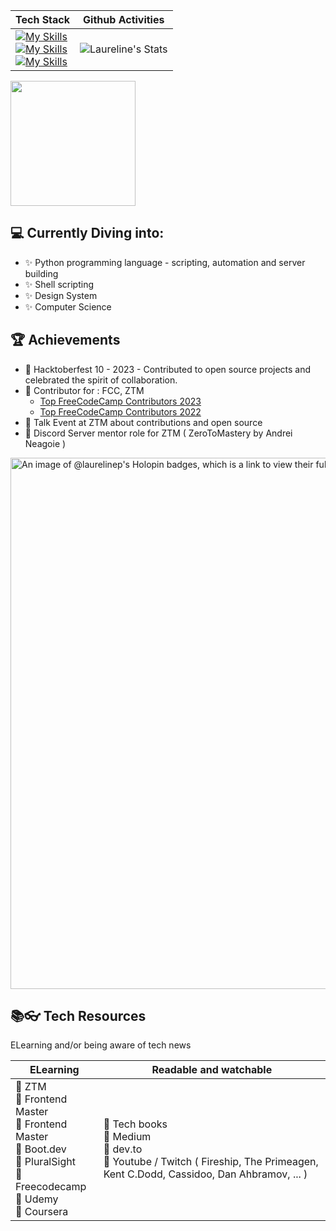 <!--
**LaurelineP/LaurelineP** is a ✨ _special_ ✨ repository because its `README.md` (this file) appears on your GitHub profile.

Here are some ideas to get you started:

- 🔭 I’m currently working on ...
- 🌱 I’m currently learning ...
- 👯 I’m looking to collaborate on ...
- 🤔 I’m looking for help with ...
- 💬 Ask me about ...
- 📫 How to reach me: ...
- 😄 Pronouns: ...
- ⚡ Fun fact: ...
-->


| Tech Stack   | Github Activities |
| -------- | ------- |
|  [![My Skills](https://skillicons.dev/icons?i=js,typescript)](https://skillicons.dev)<br> [![My Skills](https://skillicons.dev/icons?i=react,redux,express,mongodb,postgres)](https://skillicons.dev) <br>[![My Skills](https://skillicons.dev/icons?i=html,css,sass,vite,webpack,linux)](https://skillicons.dev) |![Laureline's Stats](https://github-readme-stats.vercel.app/api?username=LaurelineP&theme=codeSTACKr&show_icons=true&hide_border=true&count_private=true&show=reviews,prs_merged&title_color=FFAE42&ring_color=FFAE42) | 



<img height=200 align="center" src="https://github-readme-stats.vercel.app/api/top-langs/?username=LaurelineP&layout=compact&card_width=700" />


## 💻 Currently Diving into:
- ✨ Python programming language - scripting, automation and server building
- ✨ Shell scripting
- ✨ Design System
- ✨ Computer Science

## 🏆 Achievements

- 🌟 Hacktoberfest 10 - 2023 - Contributed to open source projects and celebrated the spirit of collaboration.
- 🌟 Contributor for : FCC, ZTM
  - [Top FreeCodeCamp Contributors 2023](https://www.freecodecamp.org/news/top-open-source-contributors-2023/)
  - [Top FreeCodeCamp Contributors 2022](https://www.freecodecamp.org/news/freecodecamp-2022-top-contributors/)
- 🌟 Talk Event at ZTM about contributions and open source
- 🌟 Discord Server mentor role for ZTM ( ZeroToMastery by Andrei Neagoie )

<img width=850 align="center" src="https://holopin.me/laurelinep" alt="An image of @laurelinep's Holopin badges, which is a link to view their full Holopin profile"/>

## 📚👓 Tech Resources
ELearning  and/or being aware of tech news

| ELearning   | Readable and watchable |
| -------- | ------- |
| 🔹 ZTM <br> 🔹 Frontend Master <br> 🔹 Frontend Master <br> 🔹 Boot.dev <br> 🔹 PluralSight <br> 🔹 Freecodecamp <br> 🔹 Udemy <br> 🔹 Coursera | 🔹 Tech books <br> 🔹 Medium <br> 🔹 dev.to <br> 🔹 Youtube / Twitch ( Fireship, The Primeagen, Kent C.Dodd, Cassidoo, Dan Ahbramov, ... ) |


